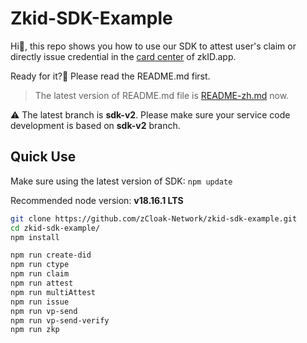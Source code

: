 # Zkid-SDK-Example

Hi👋, this repo shows you how to use our SDK to attest user's claim or directly issue credential in the [card center](https://card.zkid.app/#/) of zkID.app.

Ready for it?🚀 Please read the README.md first.
> The latest version of README.md file is [README-zh.md](README-zh.md) now.

⚠️ The latest branch is **sdk-v2**. Please make sure your service code development is based on **sdk-v2** branch.

## Quick Use

Make sure using the latest version of SDK: `npm update`

Recommended node version: **v18.16.1 LTS**

```bash
git clone https://github.com/zCloak-Network/zkid-sdk-example.git
cd zkid-sdk-example/
npm install

npm run create-did
npm run ctype
npm run claim
npm run attest
npm run multiAttest
npm run issue
npm run vp-send
npm run vp-send-verify
npm run zkp
```
